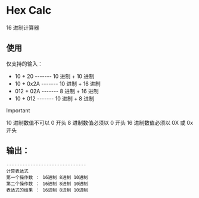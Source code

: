 # Hex Calc
16 进制计算器

## 使用
仅支持的输入：
- 10 +   20 ------- 10 进制 + 10 进制
- 10 + 0x2A ------- 10 进制 + 16 进制
- 012 + 02A ------- 8  进制 + 16 进制
- 10 +  012 ------- 10 进制 + 8 进制

> [!IMPORTANT]
> 10 进制数值不可以 0 开头
> 8  进制数值必须以 0 开头
> 16 进制数值必须以 0X 或 0x 开头

## 输出：
```shell
------------------------------
计算表达式
第一个操作数 ： 16进制 8进制 10进制
第二个操作数 ： 16进制 8进制 10进制
表达式的结果 ： 16进制 8进制 10进制
```
